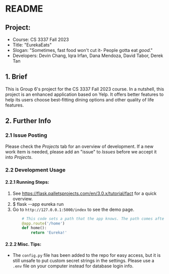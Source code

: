 # README

## Project:
 - Course: CS 3337 Fall 2023
 - Title: "EurekaEats"
 - Slogan: "Sometimes, fast food won't cut it- People gotta eat _good_."
 - Developers: Devin Chang, Iqra Irfan, Dana Mendoza, David Tabor, Derek Tan

## 1. Brief
This is Group 6's project for the CS 3337 Fall 2023 course. In a nutshell, this project is an enhanced application based on Yelp. It offers better features to help its users choose best-fitting dining options and other quality of life features.

## 2. Further Info

### 2.1 Issue Posting
Please check the _Projects_ tab for an overview of development. If a new work item is needed, please add an "issue" to _Issues_ before we accept it into _Projects_.

### 2.2 Development Usage

#### 2.2.1 Running Steps:
 1. See https://flask.palletsprojects.com/en/3.0.x/tutorial/fact for a quick overview.
 2. $ flask --app eureka run
 3. Go to `http://127.0.0.1:5000/index` to see the demo page.
    ```python
        # This code sets a path that the app knows. The path comes after the IP and port in the URL.
        @app.route('/home')
        def home():
            return 'Eureka!'
    ```

#### 2.2.2 Misc. Tips:
 - The `config.py` file has been added to the repo for easy access, but it is still unsafe to put custom secret strings in the settings. Please use a `.env` file on your computer instead for database login info.
